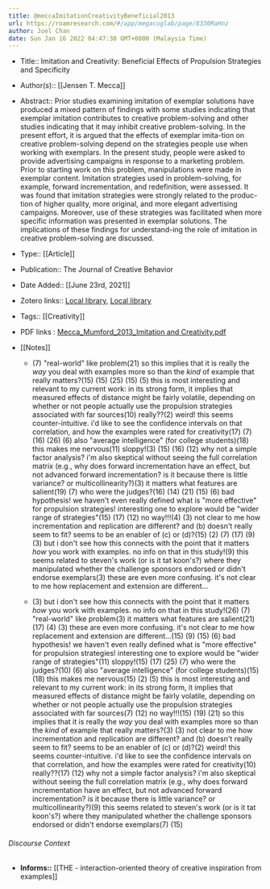 ```yaml
---
title: @meccaImitationCreativityBeneficial2013
url: https://roamresearch.com/#/app/megacoglab/page/8330RaHnz
author: Joel Chan
date: Sun Jan 16 2022 04:47:38 GMT+0800 (Malaysia Time)
---
```


- Title:: Imitation and Creativity: Beneficial Effects of Propulsion Strategies and Specificity
- Author(s):: [[Jensen T. Mecca]]
- Abstract:: Prior studies examining imitation of exemplar solutions have produced a mixed pattern of findings with some studies indicating that exemplar imitation contributes to creative problem-solving and other studies indicating that it may inhibit creative problem-solving. In the present effort, it is argued that the effects of exemplar imita-tion on creative problem-solving depend on the strategies people use when working with exemplars. In the present study, people were asked to provide advertising campaigns in response to a marketing problem. Prior to starting work on this problem, manipulations were made in exemplar content. Imitation strategies used in problem-solving, for example, forward incrementation, and redefinition, were assessed. It was found that imitation strategies were strongly related to the produc-tion of higher quality, more original, and more elegant advertising campaigns. Moreover, use of these strategies was facilitated when more specific information was presented in exemplar solutions. The implications of these findings for understand-ing the role of imitation in creative problem-solving are discussed.
- Type:: [[Article]]
- Publication:: The Journal of Creative Behavior
- Date Added:: [[June 23rd, 2021]]
- Zotero links:: [Local library](zotero://select/groups/2451508/items/AZHYMLN8), [Local library](https://www.zotero.org/groups/2451508/items/AZHYMLN8)
- Tags:: [[Creativity]]
- PDF links : [Mecca_Mumford_2013_Imitation and Creativity.pdf](zotero://open-pdf/groups/2451508/items/4663C3EC)
- [[Notes]]

    - (7) &quot;real-world&quot; like problem(21) so this implies that it is really the *way* you deal with examples more so than the *kind* of example that really matters?(15) (15) (25) (15) (5) this is most interesting and relevant to my current work: in its strong form, it implies that measured effects of distance might be fairly volatile, depending on whether or not people actually use the propulsion strategies associated with far sources(10) really??(2) weird! this seems counter-intuitive. i&apos;d like to see the confidence intervals on that correlation, and how the examples were rated for creativity(17) (7) (16) (26) (6) also &quot;average intelligence&quot; (for college students)(18) this makes me nervous(11) sloppy!(3) (15) (16) (12) why not a simple factor analysis? i&apos;m also skeptical without seeing the full correlation matrix (e.g., why does forward incrementation have an effect, but not advanced forward incrementation? is it because there is little variance? or multicollinearity?)(3) it matters what features are salient(19) (7) who were the judges?(16) (14) (21) (15) (6) bad hypothesis! we haven&apos;t even really defined what is &quot;more effective&quot; for propulsion strategies! interesting one to explore would be &quot;wider range of strategies&quot;(15) (17) (12) no way‼!(4) (3) not clear to me how incrementation and replication are different? and (b) doesn&apos;t really seem to fit? seems to be an enabler of (c) or (d)?(15) (2) (7) (17) (9) (3) but i don&apos;t see how this connects with the point that it matters *how* you work with examples. no info on that in this study!(9) this seems related to steven&apos;s work (or is it tat koon&apos;s?) where they manipulated whether the challenge sponsors endorsed or didn&apos;t endorse exemplars(3) these are even more confusing. it&apos;s not clear to me how replacement and extension are different...

    - (3) but i don&apos;t see how this connects with the point that it matters *how* you work with examples. no info on that in this study!(26) (7) &quot;real-world&quot; like problem(3) it matters what features are salient(21) (17) (4) (3) these are even more confusing. it&apos;s not clear to me how replacement and extension are different...(15) (9) (15) (6) bad hypothesis! we haven&apos;t even really defined what is &quot;more effective&quot; for propulsion strategies! interesting one to explore would be &quot;wider range of strategies&quot;(11) sloppy!(15) (17) (25) (7) who were the judges?(10) (6) also &quot;average intelligence&quot; (for college students)(15) (18) this makes me nervous(15) (2) (5) this is most interesting and relevant to my current work: in its strong form, it implies that measured effects of distance might be fairly volatile, depending on whether or not people actually use the propulsion strategies associated with far sources(7) (12) no way‼!(15) (19) (21) so this implies that it is really the *way* you deal with examples more so than the *kind* of example that really matters?(3) (3) not clear to me how incrementation and replication are different? and (b) doesn&apos;t really seem to fit? seems to be an enabler of (c) or (d)?(2) weird! this seems counter-intuitive. i&apos;d like to see the confidence intervals on that correlation, and how the examples were rated for creativity(10) really??(17) (12) why not a simple factor analysis? i&apos;m also skeptical without seeing the full correlation matrix (e.g., why does forward incrementation have an effect, but not advanced forward incrementation? is it because there is little variance? or multicollinearity?)(9) this seems related to steven&apos;s work (or is it tat koon&apos;s?) where they manipulated whether the challenge sponsors endorsed or didn&apos;t endorse exemplars(7) (15)

###### Discourse Context

- **Informs::** [[THE - interaction-oriented theory of creative inspiration from examples]]
